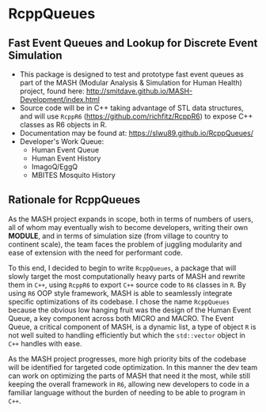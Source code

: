 # RcppQueues

## Fast Event Queues and Lookup for Discrete Event Simulation

* This package is designed to test and prototype fast event queues as part of the MASH (Modular Analysis & Simulation for Human Health) project, found here: http://smitdave.github.io/MASH-Development/index.html
* Source code will be in C++ taking advantage of STL data structures, and will use `RcppR6` (https://github.com/richfitz/RcppR6) to expose C++ classes as R6 objects in R.
* Documentation may be found at: https://slwu89.github.io/RcppQueues/
* Developer's Work Queue:
    * Human Event Queue
    * Human Event History
    * ImagoQ/EggQ
    * MBITES Mosquito History

## Rationale for RcppQueues

As the MASH project expands in scope, both in terms of numbers of users, all of whom may eventually wish to become developers, writing their own **MODULE**, and in terms of simulation size (from village to country to continent scale), the team faces the problem of juggling modularity and ease of extension with the need for performant code.

To this end, I decided to begin to write `RcppQueues`, a package that will slowly target the most computationally heavy parts of MASH and rewrite them in `C++`, using `RcppR6` to export `C++` source code to `R6` classes in `R`. By using `R6` OOP style framework, MASH is able to seamlessly integrate specific optimizations of its codebase. I chose the name `RcppQueues` because the obvious low hanging fruit was the design of the Human Event Queue, a key component across both MICRO and MACRO. The Event Queue, a critical component of MASH, is a dynamic list, a type of object `R` is not well suited to handling efficiently but which the `std::vector` object in `C++` handles with ease.

As the MASH project progresses, more high priority bits of the codebase will be identified for targeted code optimization. In this manner the dev team can work on optimizing the parts of MASH that need it the most, while still keeping the overall framework in `R6`, allowing new developers to code in a familiar language without the burden of needing to be able to program in `C++`. 
